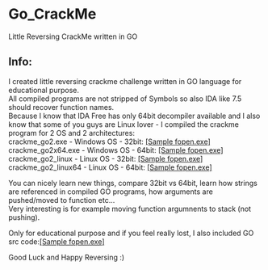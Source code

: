 # Go_CrackMe
Little Reversing CrackMe written in GO<br/>

## Info:
I created little reversing crackme challenge written in GO language for educational purpose.<br/>
All compiled programs are not stripped of Symbols so also IDA like 7.5 should recover function names.<br/>
Because I know that IDA Free has only 64bit decompiler available and I also know that
some of you guys are Linux lover - I compiled the crackme program for 2 OS and 2 architectures:<br/>
crackme_go2.exe - Windows OS - 32bit: [[Sample fopen.exe]](https://github.com/Dump-GUY/Malware-analysis-and-Reverse-engineering/blob/main/Tracing%20C%20function%20fopen/fopen.exe)<br/>
crackme_go2x64.exe - Windows OS - 64bit: [[Sample fopen.exe]](https://github.com/Dump-GUY/Malware-analysis-and-Reverse-engineering/blob/main/Tracing%20C%20function%20fopen/fopen.exe)<br/>
crackme_go2_linux - Linux OS - 32bit: [[Sample fopen.exe]](https://github.com/Dump-GUY/Malware-analysis-and-Reverse-engineering/blob/main/Tracing%20C%20function%20fopen/fopen.exe)<br/>
crackme_go2_linux64 - Linux OS - 64bit: [[Sample fopen.exe]](https://github.com/Dump-GUY/Malware-analysis-and-Reverse-engineering/blob/main/Tracing%20C%20function%20fopen/fopen.exe)<br/>

You can nicely learn new things, compare 32bit vs 64bit, learn how strings are referenced in compiled GO programs, how arguments are pushed/moved to function etc...<br/>
Very interesting is for example moving function argumnents to stack (not pushing).<br/>

Only for educational purpose and if you feel really lost, I also included GO src code:[[Sample fopen.exe]](https://github.com/Dump-GUY/Malware-analysis-and-Reverse-engineering/blob/main/Tracing%20C%20function%20fopen/fopen.exe)<br/>


Good Luck and Happy Reversing :)<br/>
